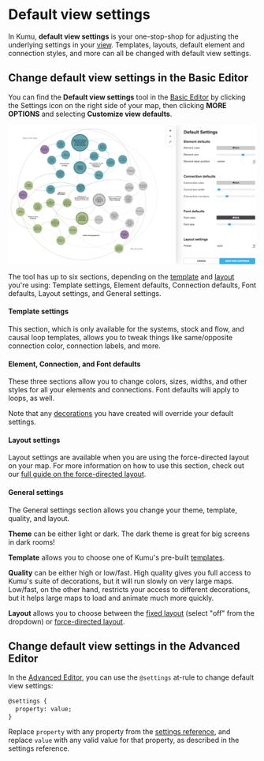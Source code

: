 # Default view settings

In Kumu, **default view settings** is your one-stop-shop for adjusting the underlying settings in your [view](/guides/views.html). Templates, layouts, default element and connection styles, and more can all be changed with default view settings.

## Change default view settings in the Basic Editor

You can find the **Default view settings** tool in the [Basic Editor](/overview/view-editors.html#basic-editor) by clicking the Settings icon <i class="fa fa-sliders"></i> on the right side of your map, then clicking **MORE OPTIONS** and selecting **Customize view defaults**.

![Default view settings](/images/basic-editor-default-settings.png)

The tool has up to six sections, depending on the [template](/guides/templates.html) and [layout](/guides/layouts.html) you're using: Template settings, Element defaults, Connection defaults, Font defaults, Layout settings, and General settings.


#### Template settings

This section, which is only available for the systems, stock and flow, and causal loop templates, allows you to tweak things like same/opposite connection color, connection labels, and more.


#### Element, Connection, and Font defaults

These three sections allow you to change colors, sizes, widths, and other styles for all your elements and connections. Font defaults will apply to loops, as well.

Note that any [decorations](/guides/decorate.html) you have created will override your default settings.

#### Layout settings

 Layout settings are available when you are using the force-directed layout on your map. For more information on how to use this section, check out our [full guide on the force-directed layout](/guides/layouts/force-directed.html).

#### General settings

The General settings section allows you change your theme, template, quality, and layout.

**Theme** can be either light or dark. The dark theme is great for big screens in dark rooms!

**Template** allows you to choose one of Kumu's pre-built [templates](/guides/templates.html).

**Quality** can be either high or low/fast. High quality gives you full access to Kumu's suite of decorations, but it will run slowly on very large maps. Low/fast, on the other hand, restricts your access to different decorations, but it helps large maps to load and animate much more quickly.

**Layout** allows you to choose between the [fixed layout](/guides/layouts/fixed.html) (select "off" from the dropdown) or [force-directed layout](/guides/layouts/force-directed.html).


## Change default view settings in the Advanced Editor

In the [Advanced Editor](/overview/view-editors.html#advanced-editor), you can use the `@settings` at-rule to change default view settings:

```
@settings {
  property: value;
}
```

Replace `property` with any property from the [settings reference](/guides/settings-reference.html), and replace `value` with any valid value for that property, as described in the settings reference.



